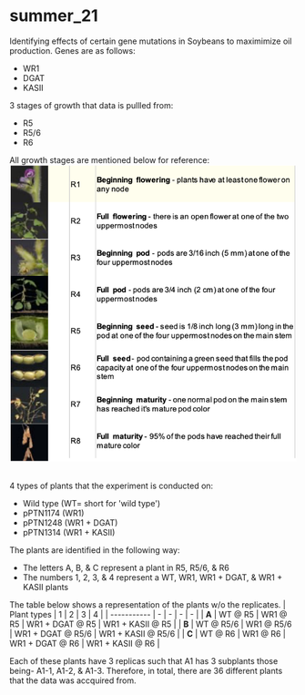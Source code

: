 # summer_21

Identifying effects of certain gene mutations in Soybeans to maximimize oil production. Genes are as follows:
- WR1
- DGAT
- KASII

3 stages of growth that data is pullled from:
- R5
- R5/6
- R6

All growth stages are mentioned below for reference:
<img src="images/stages_of_growth.png" width="700">
<br />
<br />


4 types of plants that the experiment is conducted on:
- Wild type (WT= short for 'wild type')
- pPTN1174 (WR1)
- pPTN1248 (WR1 + DGAT)
- pPTN1314 (WR1 + KASII)

The plants are identified in the following way:
- The letters A, B, & C represent a plant in R5, R5/6, & R6
- The numbers 1, 2, 3, & 4 represent a WT, WR1, WR1 + DGAT, & WR1 + KASII plants

The table below shows a representation of the plants w/o the replicates.
| Plant types | 1 | 2 | 3 | 4 |
| ----------- | - | - | - | - |
| **A** | WT @ R5 | WR1 @ R5 | WR1 + DGAT @ R5 | WR1 + KASII @ R5 |
| **B** | WT @ R5/6 | WR1 @ R5/6 | WR1 + DGAT @ R5/6 | WR1 + KASII @ R5/6 |
| **C** | WT @ R6 | WR1 @ R6 | WR1 + DGAT @ R6 | WR1 + KASII @ R6 |

Each of these plants have 3 replicas such that A1 has 3 subplants those being- A1-1, A1-2, & A1-3. Therefore, in total, there are 36 different plants that the data was accquired from.
